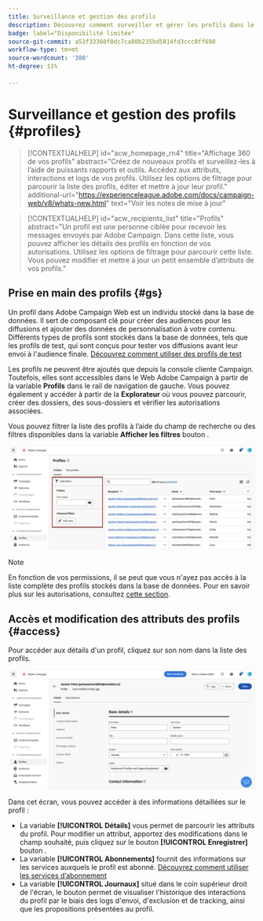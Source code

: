 ```yaml
---
title: Surveillance et gestion des profils
description: Découvrez comment surveiller et gérer les profils dans le Web de Campaign.
badge: label="Disponibilité limitée"
source-git-commit: a53f33360f0dc7ca80b235bd5814fd3ccc0ff698
workflow-type: tm+mt
source-wordcount: '380'
ht-degree: 11%

---
```


# Surveillance et gestion des profils {#profiles}

>[!CONTEXTUALHELP]
>id="acw_homepage_rn4"
>title="Affichage 360 de vos profils"
>abstract="Créez de nouveaux profils et surveillez-les à l’aide de puissants rapports et outils. Accédez aux attributs, interactions et logs de vos profils. Utilisez les options de filtrage pour parcourir la liste des profils, éditer et mettre à jour leur profil."
>additional-url="https://experienceleague.adobe.com/docs/campaign-web/v8/whats-new.html" text="Voir les notes de mise à jour"

>[!CONTEXTUALHELP]
>id="acw_recipients_list"
>title="Profils"
>abstract="Un profil est une personne ciblée pour recevoir les messages envoyés par Adobe Campaign. Dans cette liste, vous pouvez afficher les détails des profils en fonction de vos autorisations. Utilisez les options de filtrage pour parcourir cette liste. Vous pouvez modifier et mettre à jour un petit ensemble d’attributs de vos profils."

## Prise en main des profils {#gs}

Un profil dans Adobe Campaign Web est un individu stocké dans la base de données. Il sert de composant clé pour créer des audiences pour les diffusions et ajouter des données de personnalisation à votre contenu. Différents types de profils sont stockés dans la base de données, tels que les profils de test, qui sont conçus pour tester vos diffusions avant leur envoi à l&#39;audience finale. [Découvrez comment utiliser des profils de test](test-profiles.md)

Les profils ne peuvent être ajoutés que depuis la console cliente Campaign. Toutefois, elles sont accessibles dans le Web Adobe Campaign à partir de la variable **Profils** dans le rail de navigation de gauche. Vous pouvez également y accéder à partir de la **Explorateur** où vous pouvez parcourir, créer des dossiers, des sous-dossiers et vérifier les autorisations associées.

Vous pouvez filtrer la liste des profils à l’aide du champ de recherche ou des filtres disponibles dans la variable **Afficher les filtres** bouton .

![](assets/profiles-list.png)

>[!NOTE]
>
>En fonction de vos permissions, il se peut que vous n&#39;ayez pas accès à la liste complète des profils stockés dans la base de données. Pour en savoir plus sur les autorisations, consultez [cette section](../get-started/permissions.md).

## Accès et modification des attributs des profils {#access}

Pour accéder aux détails d&#39;un profil, cliquez sur son nom dans la liste des profils.

![](assets/profiles-details.png)

Dans cet écran, vous pouvez accéder à des informations détaillées sur le profil :

* La variable **[!UICONTROL Détails]** vous permet de parcourir les attributs du profil. Pour modifier un attribut, apportez des modifications dans le champ souhaité, puis cliquez sur le bouton **[!UICONTROL Enregistrer]** bouton .
* La variable **[!UICONTROL Abonnements]** fournit des informations sur les services auxquels le profil est abonné. [Découvrez comment utiliser les services d’abonnement](manage-services.md)
* La variable **[!UICONTROL Journaux]** situé dans le coin supérieur droit de l&#39;écran, le bouton permet de visualiser l&#39;historique des interactions du profil par le biais des logs d&#39;envoi, d&#39;exclusion et de tracking, ainsi que les propositions présentées au profil.
